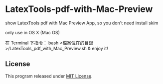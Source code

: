 # LatexTools-pdf-with-Mac-Preview

show LatexTools pdf with Mac Preview App, so you don't need install skim


only use in OS X (Mac OS)

在 Terminal 下指令： bash <檔案位在的目錄>/LatexTools_pdf_with_Mac_Preview.sh & enjoy it!

## License

This program released under [MIT License](LICENSE).
